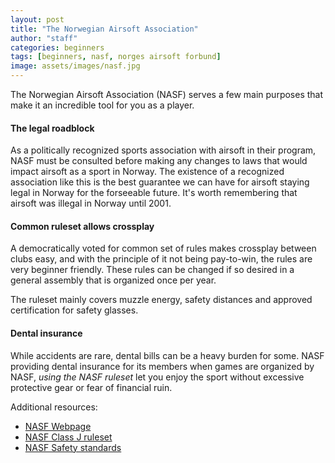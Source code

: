 ```yaml
---
layout: post
title: "The Norwegian Airsoft Association"
author: "staff"
categories: beginners
tags: [beginners, nasf, norges airsoft forbund]
image: assets/images/nasf.jpg
---
```


The Norwegian Airsoft Association (NASF) serves a few main purposes that make it an incredible tool for you as a player.

#### The legal roadblock

As a politically recognized sports association with airsoft in their program, NASF must be consulted before making any changes to laws that would impact airsoft as a sport in Norway. 
The existence of a recognized association like this is the best guarantee we can have for airsoft staying legal in Norway for the forseeable future. It's worth remembering that airsoft was illegal in Norway until 2001.

#### Common ruleset allows crossplay

A democratically voted for common set of rules makes crossplay between clubs easy, and with the principle of it not being pay-to-win, the rules are very beginner friendly. 
These rules can be changed if so desired in a general assembly that is organized once per year.

The ruleset mainly covers muzzle energy, safety distances and approved certification for safety glasses. 

#### Dental insurance
While accidents are rare, dental bills can be a heavy burden for some. 
NASF providing dental insurance for its members when games are organized by NASF, *using the NASF ruleset* let you enjoy the sport without excessive protective gear or fear of financial ruin.


Additional resources:
* [NASF Webpage](https://www.nasf.no)
* [NASF Class J ruleset](https://nasf.no/filedump/forskrift_vaapen_klasse_J.pdf)
* [NASF Safety standards](https://nasf.no/filedump/forskrift_sikkerhet.pdf)
